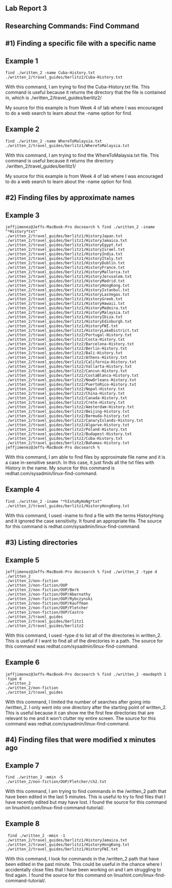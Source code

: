 Lab Report 3
---
Researching  Commands:  Find Command
---

#1) Finding a specific file with a specific name
---
Example 1
---
```
find ./written_2 -name Cuba-History.txt
./written_2/travel_guides/berlitz2/Cuba-History.txt
```
With this command, I am trying to find the Cuba-History.txt file. This command is useful because it returns the directory that the file is contained in, which is ./written_2/travel_guides/berlitz2/

My source for this example is from Week 4 of lab where I was encouraged to do a web search to learn about the -name option for find.


Example 2
---
```
find ./written_2 -name WhereToMalaysia.txt
./written_2/travel_guides/berlitz1/WhereToMalaysia.txt
```
With this command, I am trying to find the WhereToMalaysia.txt file. This command is useful because it returns the directory ./written_2/travel_guides/berlitz1/

My source for this example is from Week 4 of lab where I was encouraged to do a web search to learn about the -name option for find.

#2) Finding files by approximate names
---

Example 3
---
```
jeffjimenez@Jeffs-MacBook-Pro docsearch % find ./written_2 -iname "*History*txt"
./written_2/travel_guides/berlitz1/HistoryJapan.txt
./written_2/travel_guides/berlitz1/HistoryJamaica.txt
./written_2/travel_guides/berlitz1/HistoryEgypt.txt
./written_2/travel_guides/berlitz1/HistoryIsrael.txt
./written_2/travel_guides/berlitz1/HistoryIndia.txt
./written_2/travel_guides/berlitz1/HistoryItaly.txt
./written_2/travel_guides/berlitz1/HistoryDublin.txt
./written_2/travel_guides/berlitz1/HistoryFrance.txt
./written_2/travel_guides/berlitz1/HistoryMallorca.txt
./written_2/travel_guides/berlitz1/HistoryJerusalem.txt
./written_2/travel_guides/berlitz1/HistoryMadrid.txt
./written_2/travel_guides/berlitz1/HistoryHongKong.txt
./written_2/travel_guides/berlitz1/HistoryIstanbul.txt
./written_2/travel_guides/berlitz1/HistoryLasVegas.txt
./written_2/travel_guides/berlitz1/HistoryGreek.txt
./written_2/travel_guides/berlitz1/HistoryHawaii.txt
./written_2/travel_guides/berlitz1/HistoryMadeira.txt
./written_2/travel_guides/berlitz1/HistoryMalaysia.txt
./written_2/travel_guides/berlitz1/HistoryIbiza.txt
./written_2/travel_guides/berlitz1/HistoryEdinburgh.txt
./written_2/travel_guides/berlitz1/HistoryFWI.txt
./written_2/travel_guides/berlitz1/HistoryLakeDistrict.txt
./written_2/travel_guides/berlitz2/Portugal-History.txt
./written_2/travel_guides/berlitz2/Costa-History.txt
./written_2/travel_guides/berlitz2/Barcelona-History.txt
./written_2/travel_guides/berlitz2/Berlin-History.txt
./written_2/travel_guides/berlitz2/Bali-History.txt
./written_2/travel_guides/berlitz2/Athens-History.txt
./written_2/travel_guides/berlitz2/California-History.txt
./written_2/travel_guides/berlitz2/Vallarta-History.txt
./written_2/travel_guides/berlitz2/Cancun-History.txt
./written_2/travel_guides/berlitz2/CostaBlanca-History.txt
./written_2/travel_guides/berlitz2/NewOrleans-History.txt
./written_2/travel_guides/berlitz2/PuertoRico-History.txt
./written_2/travel_guides/berlitz2/Nepal-History.txt
./written_2/travel_guides/berlitz2/China-History.txt
./written_2/travel_guides/berlitz2/Canada-History.txt
./written_2/travel_guides/berlitz2/Crete-History.txt
./written_2/travel_guides/berlitz2/Amsterdam-History.txt
./written_2/travel_guides/berlitz2/Beijing-History.txt
./written_2/travel_guides/berlitz2/Bermuda-history.txt
./written_2/travel_guides/berlitz2/CanaryIslands-History.txt
./written_2/travel_guides/berlitz2/Algarve-History.txt
./written_2/travel_guides/berlitz2/Poland-History.txt
./written_2/travel_guides/berlitz2/Budapest-History.txt
./written_2/travel_guides/berlitz2/Cuba-History.txt
./written_2/travel_guides/berlitz2/Bahamas-History.txt
jeffjimenez@Jeffs-MacBook-Pro docsearch % 
```
With this command, I am able to find files by approximate file name and it is a case in-sensitive search. In this case, it just finds all the txt files with History in the name. My source for this command is redhat.com/sysadmin/linux-find-command.


Example 4
---

```
find ./written_2 -iname "*hIstoRyHoNg*txt"
./written_2/travel_guides/berlitz1/HistoryHongKong.txt
```
With this command, I used -iname to find a file with the terms HistoryHong and it ignored the case sensitivity. It found an appropriate file. The source for this command is redhat.com/sysadmin/linux-find-command.

#3) Listing directories
---


Example 5
---
```
jeffjimenez@Jeffs-MacBook-Pro docsearch % find ./written_2 -type d
./written_2
./written_2/non-fiction
./written_2/non-fiction/OUP
./written_2/non-fiction/OUP/Berk
./written_2/non-fiction/OUP/Abernathy
./written_2/non-fiction/OUP/Rybczynski
./written_2/non-fiction/OUP/Kauffman
./written_2/non-fiction/OUP/Fletcher
./written_2/non-fiction/OUP/Castro
./written_2/travel_guides
./written_2/travel_guides/berlitz1
./written_2/travel_guides/berlitz2
```
With this command, I used -type d to list all of the directories in written_2. This is useful if I want to find all of the directories in a path. The source for this command was redhat.com/sysadmin/linux-find-command.

Example 6
---
```
jeffjimenez@Jeffs-MacBook-Pro docsearch % find ./written_2 -maxdepth 1 -type d
./written_2
./written_2/non-fiction
./written_2/travel_guides
```
With this command, I limited the number of searches after going into /written_2. I only went into one directory after the starting point of written_2. This is useful because it can show me the first few directories that are relevant to me and it won't clutter my entire screen. The source for this command was redhat.com/sysadmin/linux-find-command.

#4) Finding files that were modified x minutes ago
---
Example 7
---
```
find ./written_2 -mmin -5
./written_2/non-fiction/OUP/Fletcher/ch2.txt
```
With this command, I am trying to find commands in the /written_2 path that have been edited in the last 5 minutes. This is useful to try to find files that I have recently edited but may have lost. I found the source for this command on linuxhint.com/linux-find-command-tutorial/.

Example 8
---
```
 find ./written_2 -mmin -1
./written_2/travel_guides/berlitz1/HistoryJamaica.txt
./written_2/travel_guides/berlitz1/HistoryHongKong.txt
./written_2/travel_guides/berlitz1/HistoryFWI.txt
```
With this command, I look for commands in the /written_2 path that have been edited in the past minute. This could be useful in the chance where I accidentally close files that I have been working on and I am struggling to find again.  I found the source for this command on linuxhint.com/linux-find-command-tutorial/.

